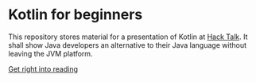 # Kotlin for beginners

This repository stores material for a presentation of Kotlin at [Hack Talk](hacktalk.de). 
It shall show Java developers an alternative to their Java language without leaving the JVM platform.

[Get right into reading](/docs/Index.md)
